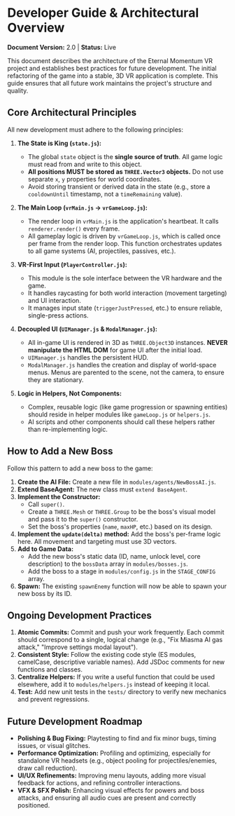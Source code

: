 # Developer Guide & Architectural Overview

**Document Version:** 2.0 | **Status:** Live

This document describes the architecture of the Eternal Momentum VR project and establishes best practices for future development. The initial refactoring of the game into a stable, 3D VR application is complete. This guide ensures that all future work maintains the project's structure and quality.

## Core Architectural Principles

All new development must adhere to the following principles:

1.  **The State is King (`state.js`):**
    * The global `state` object is the **single source of truth**. All game logic must read from and write to this object.
    * **All positions MUST be stored as `THREE.Vector3` objects.** Do not use separate `x`, `y` properties for world coordinates.
    * Avoid storing transient or derived data in the state (e.g., store a `cooldownUntil` timestamp, not a `timeRemaining` value).

2.  **The Main Loop (`vrMain.js` -> `vrGameLoop.js`):**
    * The render loop in `vrMain.js` is the application's heartbeat. It calls `renderer.render()` every frame.
    * All gameplay logic is driven by `vrGameLoop.js`, which is called once per frame from the render loop. This function orchestrates updates to all game systems (AI, projectiles, passives, etc.).

3.  **VR-First Input (`PlayerController.js`):**
    * This module is the sole interface between the VR hardware and the game.
    * It handles raycasting for both world interaction (movement targeting) and UI interaction.
    * It manages input state (`triggerJustPressed`, etc.) to ensure reliable, single-press actions.

4.  **Decoupled UI (`UIManager.js` & `ModalManager.js`):**
    * All in-game UI is rendered in 3D as `THREE.Object3D` instances. **NEVER manipulate the HTML DOM** for game UI after the initial load.
    * `UIManager.js` handles the persistent HUD.
    * `ModalManager.js` handles the creation and display of world-space menus. Menus are parented to the scene, not the camera, to ensure they are stationary.

5.  **Logic in Helpers, Not Components:**
    * Complex, reusable logic (like game progression or spawning entities) should reside in helper modules like `gameLoop.js` or `helpers.js`.
    * AI scripts and other components should call these helpers rather than re-implementing logic.

## How to Add a New Boss

Follow this pattern to add a new boss to the game:

1.  **Create the AI File:** Create a new file in `modules/agents/NewBossAI.js`.
2.  **Extend BaseAgent:** The new class must `extend BaseAgent`.
3.  **Implement the Constructor:**
    * Call `super()`.
    * Create a `THREE.Mesh` or `THREE.Group` to be the boss's visual model and pass it to the `super()` constructor.
    * Set the boss's properties (`name`, `maxHP`, etc.) based on its design.
4.  **Implement the `update(delta)` method:** Add the boss's per-frame logic here. All movement and targeting must use 3D vectors.
5.  **Add to Game Data:**
    * Add the new boss's static data (ID, name, unlock level, core description) to the `bossData` array in `modules/bosses.js`.
    * Add the boss to a stage in `modules/config.js` in the `STAGE_CONFIG` array.
6.  **Spawn:** The existing `spawnEnemy` function will now be able to spawn your new boss by its ID.

## Ongoing Development Practices

1.  **Atomic Commits:** Commit and push your work frequently. Each commit should correspond to a single, logical change (e.g., "Fix Miasma AI gas attack," "Improve settings modal layout").
2.  **Consistent Style:** Follow the existing code style (ES modules, camelCase, descriptive variable names). Add JSDoc comments for new functions and classes.
3.  **Centralize Helpers:** If you write a useful function that could be used elsewhere, add it to `modules/helpers.js` instead of keeping it local.
4.  **Test:** Add new unit tests in the `tests/` directory to verify new mechanics and prevent regressions.

## Future Development Roadmap

* **Polishing & Bug Fixing:** Playtesting to find and fix minor bugs, timing issues, or visual glitches.
* **Performance Optimization:** Profiling and optimizing, especially for standalone VR headsets (e.g., object pooling for projectiles/enemies, draw call reduction).
* **UI/UX Refinements:** Improving menu layouts, adding more visual feedback for actions, and refining controller interactions.
* **VFX & SFX Polish:** Enhancing visual effects for powers and boss attacks, and ensuring all audio cues are present and correctly positioned.
